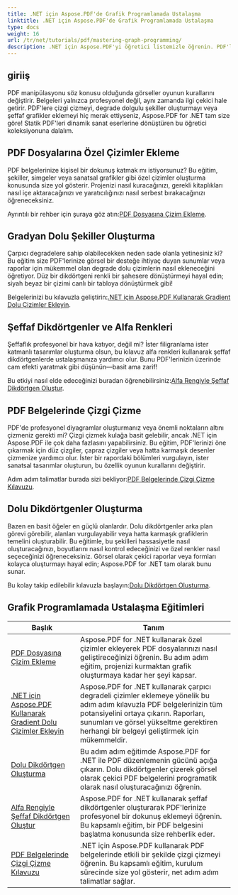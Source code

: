 ```yaml
---
title: .NET için Aspose.PDF'de Grafik Programlamada Ustalaşma
linktitle: .NET için Aspose.PDF'de Grafik Programlamada Ustalaşma
type: docs
weight: 16
url: /tr/net/tutorials/pdf/mastering-graph-programming/
description: .NET için Aspose.PDF'yi öğretici listemizle öğrenin. PDF'lerde gradyanlar, doldurulmuş dikdörtgenler ve çizgiler gibi çizim geliştirmelerini öğrenin. Adım adım rehberlik sağlanır.
---
```

## giriiş

PDF manipülasyonu söz konusu olduğunda görseller oyunun kurallarını değiştirir. Belgeleri yalnızca profesyonel değil, aynı zamanda ilgi çekici hale getirir. PDF'lere çizgi çizmeyi, degrade dolgulu şekiller oluşturmayı veya şeffaf grafikler eklemeyi hiç merak ettiyseniz, Aspose.PDF for .NET tam size göre! Statik PDF'leri dinamik sanat eserlerine dönüştüren bu öğretici koleksiyonuna dalalım.

## PDF Dosyalarına Özel Çizimler Ekleme  

PDF belgelerinize kişisel bir dokunuş katmak mı istiyorsunuz? Bu eğitim, şekiller, simgeler veya sanatsal grafikler gibi özel çizimler oluşturma konusunda size yol gösterir. Projenizi nasıl kuracağınızı, gerekli kitaplıkları nasıl içe aktaracağınızı ve yaratıcılığınızı nasıl serbest bırakacağınızı öğreneceksiniz.  

 Ayrıntılı bir rehber için şuraya göz atın:[PDF Dosyasına Çizim Ekleme](./adding-drawing/).

## Gradyan Dolu Şekiller Oluşturma  

Çarpıcı degradelere sahip olabilecekken neden sade olanla yetinesiniz ki? Bu eğitim size PDF'lerinize görsel bir desteğe ihtiyaç duyan sunumlar veya raporlar için mükemmel olan degrade dolu çizimlerin nasıl ekleneceğini öğretiyor. Düz bir dikdörtgeni renkli bir şahesere dönüştürmeyi hayal edin; siyah beyaz bir çizimi canlı bir tabloya dönüştürmek gibi!  

 Belgelerinizi bu kılavuzla geliştirin:[.NET için Aspose.PDF Kullanarak Gradient Dolu Çizimler Ekleyin](./add-gradient-filled-drawings/).


## Şeffaf Dikdörtgenler ve Alfa Renkleri  

Şeffaflık profesyonel bir hava katıyor, değil mi? İster filigranlama ister katmanlı tasarımlar oluşturma olsun, bu kılavuz alfa renkleri kullanarak şeffaf dikdörtgenlerde ustalaşmanıza yardımcı olur. Bunu PDF'lerinizin üzerinde cam efekti yaratmak gibi düşünün—basit ama zarif!  

 Bu etkiyi nasıl elde edeceğinizi buradan öğrenebilirsiniz:[Alfa Rengiyle Şeffaf Dikdörtgen Oluştur](./create-transparent-rectangle-with-alpha-color/).

## PDF Belgelerinde Çizgi Çizme  

PDF'de profesyonel diyagramlar oluşturmanız veya önemli noktaların altını çizmeniz gerekti mi? Çizgi çizmek kulağa basit gelebilir, ancak .NET için Aspose.PDF ile çok daha fazlasını yapabilirsiniz. Bu eğitim, PDF'lerinizi öne çıkarmak için düz çizgiler, çapraz çizgiler veya hatta karmaşık desenler çizmenize yardımcı olur. İster bir rapordaki bölümleri vurgulayın, ister sanatsal tasarımlar oluşturun, bu özellik oyunun kurallarını değiştirir.  

 Adım adım talimatlar burada sizi bekliyor:[PDF Belgelerinde Çizgi Çizme Kılavuzu](./guide-to-drawing-lines/).

## Dolu Dikdörtgenler Oluşturma  

Bazen en basit öğeler en güçlü olanlardır. Dolu dikdörtgenler arka plan görevi görebilir, alanları vurgulayabilir veya hatta karmaşık grafiklerin temelini oluşturabilir. Bu eğitimle, bu şekilleri hassasiyetle nasıl oluşturacağınızı, boyutlarını nasıl kontrol edeceğinizi ve özel renkler nasıl seçeceğinizi öğreneceksiniz. Görsel olarak çekici raporlar veya formları kolayca oluşturmayı hayal edin; Aspose.PDF for .NET tam olarak bunu sunar.  

 Bu kolay takip edilebilir kılavuzla başlayın:[Dolu Dikdörtgen Oluşturma](./creating-filled-rectangle/).


## Grafik Programlamada Ustalaşma Eğitimleri
| Başlık | Tanım |
| --- | --- | 
| [PDF Dosyasına Çizim Ekleme](./adding-drawing/) | Aspose.PDF for .NET kullanarak özel çizimler ekleyerek PDF dosyalarınızı nasıl geliştireceğinizi öğrenin. Bu adım adım eğitim, projenizi kurmaktan grafik oluşturmaya kadar her şeyi kapsar. |  
| [.NET için Aspose.PDF Kullanarak Gradient Dolu Çizimler Ekleyin](./add-gradient-filled-drawings/) | Aspose.PDF for .NET kullanarak çarpıcı degradeli çizimler eklemeye yönelik bu adım adım kılavuzla PDF belgelerinizin tüm potansiyelini ortaya çıkarın. Raporları, sunumları ve görsel yükseltme gerektiren herhangi bir belgeyi geliştirmek için mükemmeldir. |  
| [Dolu Dikdörtgen Oluşturma](./creating-filled-rectangle/) | Bu adım adım eğitimde Aspose.PDF for .NET ile PDF düzenlemenin gücünü açığa çıkarın. Dolu dikdörtgenler çizerek görsel olarak çekici PDF belgelerini programatik olarak nasıl oluşturacağınızı öğrenin. |  
| [Alfa Rengiyle Şeffaf Dikdörtgen Oluştur](./create-transparent-rectangle-with-alpha-color/) | Aspose.PDF for .NET kullanarak şeffaf dikdörtgenler oluşturarak PDF'lerinize profesyonel bir dokunuş eklemeyi öğrenin. Bu kapsamlı eğitim, bir PDF belgesini başlatma konusunda size rehberlik eder. |   
| [PDF Belgelerinde Çizgi Çizme Kılavuzu](./guide-to-drawing-lines/) | .NET için Aspose.PDF kullanarak PDF belgelerinde etkili bir şekilde çizgi çizmeyi öğrenin. Bu kapsamlı eğitim, kurulum sürecinde size yol gösterir, net adım adım talimatlar sağlar. |  